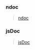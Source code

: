 ### ndoc

> [ndoc](https://github.com/nodeca/ndoc)

### jsDoc

> [jsDoc](https://github.com/nodeca/ndoc)
